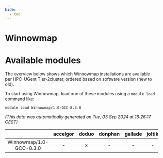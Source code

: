 ```yaml
---
hide:
  - toc
---
```


Winnowmap
=========

# Available modules


The overview below shows which Winnowmap installations are available per HPC-UGent Tier-2cluster, ordered based on software version (new to old).

To start using Winnowmap, load one of these modules using a `module load` command like:

```shell
module load Winnowmap/1.0-GCC-8.3.0
```

*(This data was automatically generated on Tue, 03 Sep 2024 at 16:26:17 CEST)*  

| |accelgor|doduo|donphan|gallade|joltik|shinx|skitty|
| :---: | :---: | :---: | :---: | :---: | :---: | :---: | :---: |
|Winnowmap/1.0-GCC-8.3.0|-|x|-|-|-|-|x|
